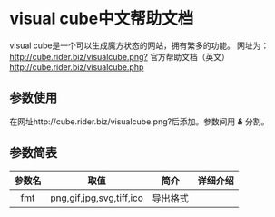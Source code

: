 # visual cube中文帮助文档
visual cube是一个可以生成魔方状态的网站，拥有繁多的功能。
网址为：<http://cube.rider.biz/visualcube.png?>
官方帮助文档（英文）<http://cube.rider.biz/visualcube.php>
## 参数使用
在网址http://cube.rider.biz/visualcube.png?后添加。参数间用 ***&*** 分割。
## 参数简表
|参数名|取值|简介|详细介绍|
|:----:|:----:|:----:|:----|
|fmt|png,gif,jpg,svg,tiff,ico|导出格式| |
